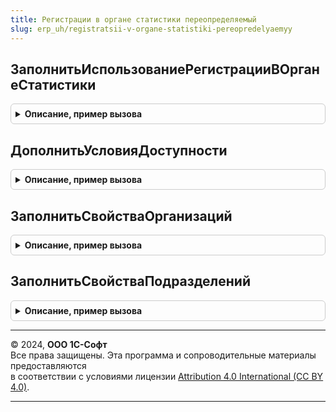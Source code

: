 ```yaml
---
title: Регистрации в органе статистики переопределяемый
slug: erp_uh/registratsii-v-organe-statistiki-pereopredelyaemyy
---
```



## ЗаполнитьИспользованиеРегистрацииВОрганеСтатистики
<details style="margin: 1em 0; padding: 0.5em; border: 1px solid #ccc; border-radius: 6px;">

<summary style="font-weight: bold; cursor: pointer;">Описание, пример вызова</summary>

```bsl

Процедура ЗаполнитьИспользованиеРегистрацииВОрганеСтатистики(Знач Регистрация, Знач ДатаАктуальности, МестаИспользования, СтандартнаяОбработка = Истина) Экспорт
```

Пример вызова
```bsl
РегистрацииВОрганеСтатистикиПереопределяемый.ЗаполнитьИспользованиеРегистрацииВОрганеСтатистики(Регистрация, ДатаАктуальности, МестаИспользования, СтандартнаяОбработка);
```
</details>

## ДополнитьУсловияДоступности
<details style="margin: 1em 0; padding: 0.5em; border: 1px solid #ccc; border-radius: 6px;">

<summary style="font-weight: bold; cursor: pointer;">Описание, пример вызова</summary>

```bsl

Процедура ДополнитьУсловияДоступности(Форма, Доступность) Экспорт
```

Пример вызова
```bsl
РегистрацииВОрганеСтатистикиПереопределяемый.ДополнитьУсловияДоступности(Форма, Доступность) 
```
</details>

## ЗаполнитьСвойстваОрганизаций
<details style="margin: 1em 0; padding: 0.5em; border: 1px solid #ccc; border-radius: 6px;">

<summary style="font-weight: bold; cursor: pointer;">Описание, пример вызова</summary>

```bsl

Процедура ЗаполнитьСвойстваОрганизаций(Организации, СтандартнаяОбработка) Экспорт
```

Пример вызова
```bsl
РегистрацииВОрганеСтатистикиПереопределяемый.ЗаполнитьСвойстваОрганизаций(Организации, СтандартнаяОбработка) 
```
</details>

## ЗаполнитьСвойстваПодразделений
<details style="margin: 1em 0; padding: 0.5em; border: 1px solid #ccc; border-radius: 6px;">

<summary style="font-weight: bold; cursor: pointer;">Описание, пример вызова</summary>

```bsl

Процедура ЗаполнитьСвойстваПодразделений(Подразделения, СтандартнаяОбработка) Экспорт
```

Пример вызова
```bsl
РегистрацииВОрганеСтатистикиПереопределяемый.ЗаполнитьСвойстваПодразделений(Подразделения, СтандартнаяОбработка) 
```
</details>

---

© 2024, **ООО 1С-Софт**  
Все права защищены. Эта программа и сопроводительные материалы предоставляются  
в соответствии с условиями лицензии [Attribution 4.0 International (CC BY 4.0)](https://creativecommons.org/licenses/by/4.0/legalcode).

---
